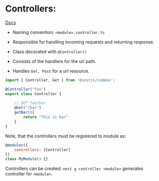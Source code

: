 # Controllers:

[Docs](https://docs.nestjs.com/controllers)

- Naming convention: ``<module>.controller.ts``

- Responsible for handling incoming requests and returning response.

- Class decorated with ``@Controller()``

- Consists of the handlers for the url path.

- Handles `Get, Post` for a url resource.

```ts
import { Controller, Get } from '@nestjs/common';

@Controller("foo")
export class Controller {
    
    // GET foo/bar
    @Get("/bar")
    getBar(){
        return "This is bar"
    }
}
```


Note, that the controllers must be registered to module as:

```js
@modules({
    controllers: [Controller]
})
class MyModule() {}
```

Controllers can be created: ``nest g controller <module>`` generates controller for `<module>`.